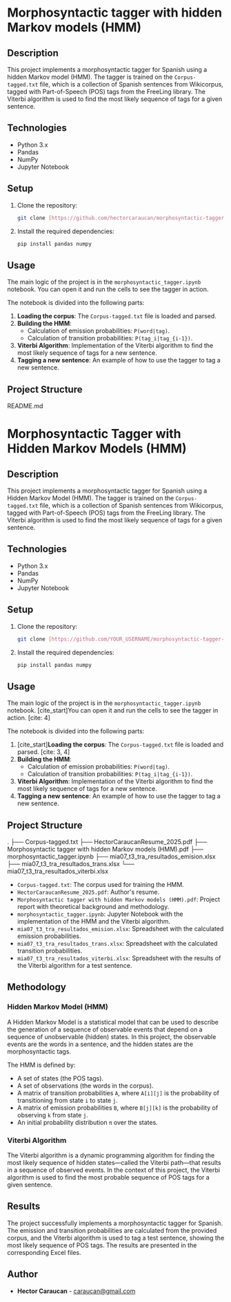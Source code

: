 # Morphosyntactic tagger with hidden Markov models (HMM)

## Description

This project implements a morphosyntactic tagger for Spanish using a hidden Markov model (HMM). The tagger is trained on the `Corpus-tagged.txt` file, which is a collection of Spanish sentences from Wikicorpus, tagged with Part-of-Speech (POS) tags from the FreeLing library. The Viterbi algorithm is used to find the most likely sequence of tags for a given sentence.
## Technologies

* Python 3.x
* Pandas
* NumPy
* Jupyter Notebook

## Setup

1.  Clone the repository:
    ```bash
    git clone [https://github.com/hectorcaraucan/morphosyntactic-tagger-hmm.git](https://github.com/hectorcaraucan/morphosyntactic-tagger-hmm.git)
    ```
2.  Install the required dependencies:
    ```bash
    pip install pandas numpy
    ```

## Usage

The main logic of the project is in the `morphosyntactic_tagger.ipynb` notebook. You can open it and run the cells to see the tagger in action.

The notebook is divided into the following parts:

1.  **Loading the corpus**: The `Corpus-tagged.txt` file is loaded and parsed. 
2.  **Building the HMM**:
    * Calculation of emission probabilities:  `P(word|tag)`.
    * Calculation of transition probabilities: `P(tag_i|tag_{i-1})`.
3.  **Viterbi Algorithm**: Implementation of the Viterbi algorithm to find the most likely sequence of tags for a new sentence.
4.  **Tagging a new sentence**: An example of how to use the tagger to tag a new sentence.

## Project Structure
README.md

# Morphosyntactic Tagger with Hidden Markov Models (HMM)

## Description

This project implements a morphosyntactic tagger for Spanish using a Hidden Markov Model (HMM). The tagger is trained on the `Corpus-tagged.txt` file, which is a collection of Spanish sentences from Wikicorpus, tagged with Part-of-Speech (POS) tags from the FreeLing library. The Viterbi algorithm is used to find the most likely sequence of tags for a given sentence.

## Technologies

* Python 3.x
* Pandas
* NumPy
* Jupyter Notebook

## Setup

1.  Clone the repository:
    ```bash
    git clone [https://github.com/YOUR_USERNAME/morphosyntactic-tagger-hmm.git](https://github.com/YOUR_USERNAME/morphosyntactic-tagger-hmm.git)
    ```
2.  Install the required dependencies:
    ```bash
    pip install pandas numpy
    ```

## Usage

The main logic of the project is in the `morphosyntactic_tagger.ipynb` notebook. [cite_start]You can open it and run the cells to see the tagger in action. [cite: 4]

The notebook is divided into the following parts:

1.  [cite_start]**Loading the corpus**: The `Corpus-tagged.txt` file is loaded and parsed. [cite: 3, 4]
2.  **Building the HMM**:
    * Calculation of emission probabilities:  `P(word|tag)`.
    * Calculation of transition probabilities: `P(tag_i|tag_{i-1})`.
3.  **Viterbi Algorithm**: Implementation of the Viterbi algorithm to find the most likely sequence of tags for a new sentence.
4.  **Tagging a new sentence**: An example of how to use the tagger to tag a new sentence.

## Project Structure

.
├── Corpus-tagged.txt
├── HectorCaraucanResume_2025.pdf
├── Morphosyntactic tagger with hidden Markov models (HMM).pdf
├── morphosyntactic_tagger.ipynb
├── mia07_t3_tra_resultados_emision.xlsx
├── mia07_t3_tra_resultados_trans.xlsx
└── mia07_t3_tra_resultados_viterbi.xlsx


* `Corpus-tagged.txt`: The corpus used for training the HMM. 
* `HectorCaraucanResume_2025.pdf`:  Author's resume. 
* `Morphosyntactic tagger with hidden Markov models (HMM).pdf`: Project report with theoretical background and methodology. 
* `morphosyntactic_tagger.ipynb`: Jupyter Notebook with the implementation of the HMM and the Viterbi algorithm.
* `mia07_t3_tra_resultados_emision.xlsx`: Spreadsheet with the calculated emission probabilities.
* `mia07_t3_tra_resultados_trans.xlsx`: Spreadsheet with the calculated transition probabilities.
* `mia07_t3_tra_resultados_viterbi.xlsx`: Spreadsheet with the results of the Viterbi algorithm for a test sentence.

## Methodology

### Hidden Markov Model (HMM)

A Hidden Markov Model is a statistical model that can be used to describe the generation of a sequence of observable events that depend on a sequence of unobservable (hidden) states. In this project, the observable events are the words in a sentence, and the hidden states are the morphosyntactic tags.

The HMM is defined by:
* A set of states (the POS tags).
* A set of observations (the words in the corpus).
* A matrix of transition probabilities `A`, where `A[i][j]` is the probability of transitioning from state `i` to state `j`.
* A matrix of emission probabilities `B`, where `B[j][k]` is the probability of observing `k` from state `j`.
* An initial probability distribution `π` over the states.

### Viterbi Algorithm

The Viterbi algorithm is a dynamic programming algorithm for finding the most likely sequence of hidden states—called the Viterbi path—that results in a sequence of observed events. In the context of this project, the Viterbi algorithm is used to find the most probable sequence of POS tags for a given sentence.

## Results

The project successfully implements a morphosyntactic tagger for Spanish. The emission and transition probabilities are calculated from the provided corpus, and the Viterbi algorithm is used to tag a test sentence, showing the most likely sequence of POS tags. The results are presented in the corresponding Excel files.

## Author

* **Hector Caraucan** - [caraucan@gmail.com](mailto:caraucan@gmail.com)
